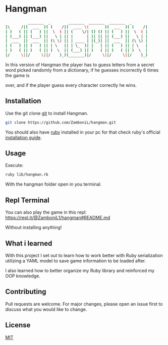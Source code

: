 # Hangman
```bash
          _______  _        _______  _______  _______  _
|\     /|(  ___  )( (    /|(  ____ \(       )(  ___  )( (    /|
| )   ( || (   ) ||  \  ( || (    \/| () () || (   ) ||  \  ( |
| (___) || (___) ||   \ | || |      | || || || (___) ||   \ | |
|  ___  ||  ___  || (\ \) || | ____ | |(_)| ||  ___  || (\ \) |
| (   ) || (   ) || | \   || | \_  )| |   | || (   ) || | \   |
| )   ( || )   ( || )  \  || (___) || )   ( || )   ( || )  \  |
|/     \||/     \||/    )_)(_______)|/     \||/     \||/    )_)
```

In this version of Hangman the player has to guess letters from a secret word picked randomly from a dictionary, if he guesses incorrectly 6 times the game is

over, and if the player guess every character correctly he wins.

## Installation

Use the git clone [git](https://git-scm.com/about) to install Hangman.

```bash
git clone https://github.com/ZamboniL/hangman.git
```
You should also have [ruby](https://www.ruby-lang.org/en/about/) installed in your pc for that check ruby's official [installation guide](https://www.ruby-lang.org/en/documentation/installation/).

## Usage
Execute:

```bash
ruby lib/hangman.rb
```

With the hangman folder open in you terminal.

## Repl Terminal

You can also play the game in this repl: https://repl.it/@ZamboniL1/hangman#README.md

Without installing anything!

## What i learned

With this project I set out to learn how to work better with Ruby serialization utilizing a YAML model to save game information to be loaded after.

I also learned how to better organize my Ruby library and reinforced my OOP knowledge.

## Contributing
Pull requests are welcome. For major changes, please open an issue first to discuss what you would like to change.

## License
[MIT](https://choosealicense.com/licenses/mit/)
